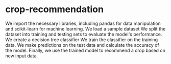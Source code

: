 # crop-recommendation
We import the necessary libraries, including pandas for data manipulation and scikit-learn for machine learning.
We load a sample dataset
We split the dataset into training and testing sets to evaluate the model's performance.
We create a decision tree classifier
We train the classifier on the training data.
We make predictions on the test data and calculate the accuracy of the model.
Finally, we use the trained model to recommend a crop based on new input data.
